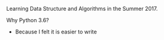 Learning Data Structure and Algorithms in the Summer 2017.

Why Python 3.6?
* Because I felt it is easier to write